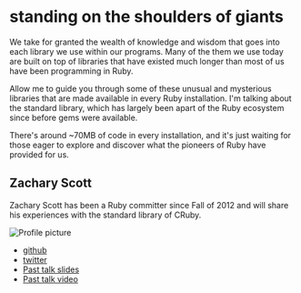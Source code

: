 # standing on the shoulders of giants

We take for granted the wealth of knowledge and wisdom that goes into each library we use within our programs. Many of the them we use today are built on top of libraries that have existed much longer than most of us have been programming in Ruby.

Allow me to guide you through some of these unusual and mysterious libraries that are made available in every Ruby installation. I'm talking about the standard library, which has largely been apart of the Ruby ecosystem since before gems were available.

There's around ~70MB of code in every installation, and it's just waiting for those eager to explore and discover what the pioneers of Ruby have provided for us.

## Zachary Scott

Zachary Scott has been a Ruby committer since Fall of 2012 and will share his experiences with the standard library of CRuby.

![Profile picture](https://raw.github.com/zzak/rubyconfau-2014-cfp/master/talk-zachary_scott-standing_on_the_shoulders_of_giants/profile_picture.jpg)

- [github](http://github.com/zzak)
- [twitter](https://twitter.com/_zzak)
- [Past talk slides](https://speakerdeck.com/zzak)
- [Past talk video](http://www.youtube.com/user/Confreaks/search?query=zachary+scott)
